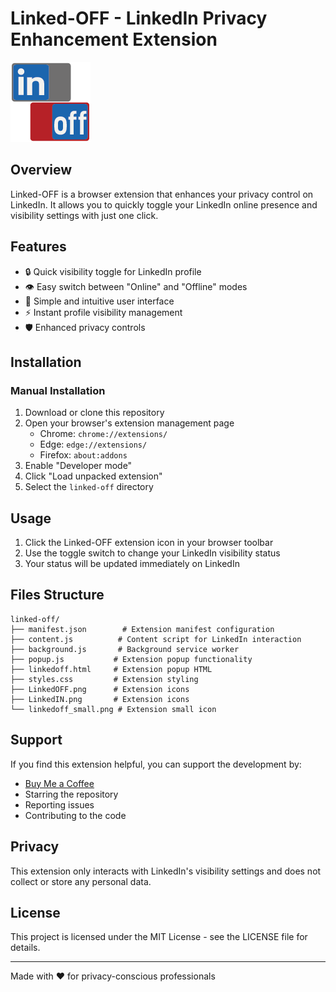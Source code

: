 # Linked-OFF - LinkedIn Privacy Enhancement Extension

<img src="linkedoff_small.png" alt="Linked-OFF Logo" width="128"/>

## Overview
Linked-OFF is a browser extension that enhances your privacy control on LinkedIn. It allows you to quickly toggle your LinkedIn online presence and visibility settings with just one click.

## Features
- 🔒 Quick visibility toggle for LinkedIn profile
- 👁️ Easy switch between "Online" and "Offline" modes
- 🎯 Simple and intuitive user interface
- ⚡ Instant profile visibility management
- 🛡️ Enhanced privacy controls

## Installation

### Manual Installation
1. Download or clone this repository
2. Open your browser's extension management page
   - Chrome: `chrome://extensions/`
   - Edge: `edge://extensions/`
   - Firefox: `about:addons`
3. Enable "Developer mode"
4. Click "Load unpacked extension"
5. Select the `linked-off` directory

## Usage
1. Click the Linked-OFF extension icon in your browser toolbar
2. Use the toggle switch to change your LinkedIn visibility status
3. Your status will be updated immediately on LinkedIn

## Files Structure
```
linked-off/
├── manifest.json        # Extension manifest configuration
├── content.js          # Content script for LinkedIn interaction
├── background.js       # Background service worker
├── popup.js           # Extension popup functionality
├── linkedoff.html     # Extension popup HTML
├── styles.css         # Extension styling
├── LinkedOFF.png      # Extension icons
├── LinkedIN.png       # Extension icons
└── linkedoff_small.png # Extension small icon
```

## Support
If you find this extension helpful, you can support the development by:
- [Buy Me a Coffee](https://www.buymeacoffee.com/)
- Starring the repository
- Reporting issues
- Contributing to the code

## Privacy
This extension only interacts with LinkedIn's visibility settings and does not collect or store any personal data.

## License
This project is licensed under the MIT License - see the LICENSE file for details.

---
Made with ❤️ for privacy-conscious professionals 